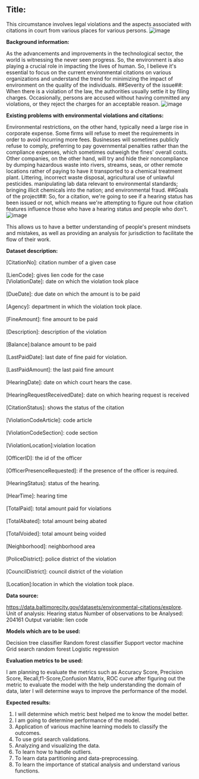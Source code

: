 ## Title: 

This circumstance involves legal violations and the aspects associated with citations in court from various places for various persons.
![image](https://user-images.githubusercontent.com/106714178/172522403-3cee930b-ff80-49b5-a09f-754aae722fa3.png)

 
**Background information:**

As the advancements and improvements in the technological sector, the world is witnessing the never seen progress. So, the environment is also playing a crucial role in impacting the lives of human. So, I believe it's essential to focus on the current environmental citations on various organizations and understand the trend for minimizing the impact of environment on the quality of the individuals.
##Severity of the issue##:
When there is a violation of the law, the authorities usually settle it by filing charges. Occasionally, persons are accused without having committed any violations, or they reject the charges for an acceptable reason.
![image](https://user-images.githubusercontent.com/106714178/172522488-d8bb45b4-8bdd-4ec2-8eae-0266a222d4f0.png)

 
**Existing problems with environmental violations and citations:**

Environmental restrictions, on the other hand, typically need a large rise in corporate expense. Some firms will refuse to meet the requirements in order to avoid incurring more fees. Businesses will sometimes publicly refuse to comply, preferring to pay governmental penalties rather than the compliance expenses, which sometimes outweigh the fines' overall costs. Other companies, on the other hand, will try and hide their noncompliance by dumping hazardous waste into rivers, streams, seas, or other remote locations rather of paying to have it transported to a chemical treatment plant. Littering, incorrect waste disposal, agricultural use of unlawful pesticides. manipulating lab data relevant to environmental standards; bringing illicit chemicals into the nation; and environmental fraud.
##Goals of the project##:
So, for a citation, we're going to see if a hearing status has been issued or not, which means we're attempting to figure out how citation features influence those who have a hearing status and people who don't. 
![image](https://user-images.githubusercontent.com/106714178/172522328-9a892a13-e357-49d2-ab64-609432cfb358.png)

 
This allows us to have a better understanding of people's present mindsets and mistakes, as well as providing an analysis for jurisdiction to facilitate the flow of their work.

**Dataset description:**

[CitationNo]: citation number of a given case		
 <br /> [LienCode]:		gives lien code for the case
 <br /> [ViolationDate]: date on which the violation took place		
 <br /> [DueDate]: due date on which the amount is to be paid		
 <br /> [Agency]: department in which the violation took place.		
 <br /> [FineAmount]: fine amount to be paid		
 <br /> [Description]: description of the violation		
 <br /> [Balance]:balance amount to be paid		
 <br /> [LastPaidDate]: last date of fine paid for violation.		
 <br /> [LastPaidAmount]: the last paid fine amount		
 <br /> [HearingDate]: date on which court hears the case.		
 <br /> [HearingRequestReceivedDate]: date on which hearing request is received		
 <br /> [CitationStatus]: shows the status of the citation		
 <br /> [ViolationCodeArticle]: code article		
 <br /> [ViolationCodeSection]: code section		
 <br /> [ViolationLocation]:violation location			
 <br /> [OfficerID]: the id of the officer		
 <br /> [OfficerPresenceRequested]: if the presence of the officer is required.		
 <br /> [HearingStatus]: status of the hearing.		
 <br /> [HearTime]: hearing time		
 <br /> [TotalPaid]: total amount paid for violations		
 <br /> [TotalAbated]: total amount being abated		
 <br /> [TotalVoided]: total amount being voided		
 <br /> [Neighborhood]: neighborhood area		
 <br /> [PoliceDistrict]: police district of the violation		
 <br /> [CouncilDistrict]: council district of the violation		
 <br /> [Location]:location in which the violation took place.

**Data source:**

https://data.baltimorecity.gov/datasets/environmental-citations/explore.
Unit of analysis: Hearing status
Number of observations to be Analysed: 204161
Output variable: lien code

**Models which are to be used:**

Decision tree classifier
Random forest classifier
Support vector machine
Grid search random forest
Logistic regression

**Evaluation metrics to be used:**

I am planning to evaluate the metrics such as Accuracy Score, Precision Score, Recall,f1-Score,Confusion Matrix, ROC curve after figuring out the metric to evaluate the model with the help understanding the domain of data, later I will determine ways to improve the performance of the model.

**Expected results:**

1. I will determine which metric best helped me to know the model better.
2. I am going to determine performance of the model.
3. Application of various machine learning models to classify the outcomes.
4. To use grid search validations.
5. Analyzing and visualizing the data.
6. To learn how to handle outliers.
7. To learn data partitioning and data-preprocessing.
8. To learn the importance of statical analysis and understand various functions.
